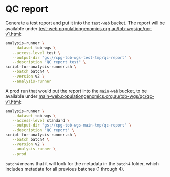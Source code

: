 # QC report

Generate a test report and put it into the `test-web` bucket. The report will be available under [test-web.populationgenomics.org.au/tob-wgs/qc/qc-v1.html](https://test-web.populationgenomics.org.au/tob-wgs/qc/qc-v1.html):

```sh
analysis-runner \
   --dataset tob-wgs \
   --access-level test \
   --output-dir "gs://cpg-tob-wgs-test-tmp/qc-report" \
   --description "QC report test" \
script-for-analysis-runner.sh \
   --batch batch4 \
   --version v2 \
   --analysis-runner
```

A prod run that would put the report into the `main-web` bucket, to be available under [main-web.populationgenomics.org.au/tob-wgs/qc/qc-v1.html](https://main-web.populationgenomics.org.au/tob-wgs/qc/qc-v1.html):

```sh
analysis-runner \
   --dataset tob-wgs \
   --access-level standard \
   --output-dir "gs://cpg-tob-wgs-main-tmp/qc-report" \
   --description "QC report" \
script-for-analysis-runner.sh \
   --batch batch4 \
   --version v2 \
   --analysis-runner \
   --prod
```

`batch4` means that it will look for the metadata in the `batch4` folder, which includes metadata for all previous batches (1 through 4).
